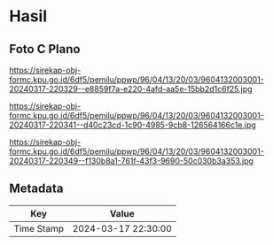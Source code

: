 # Hasil

## Foto C Plano

https://sirekap-obj-formc.kpu.go.id/6df5/pemilu/ppwp/96/04/13/20/03/9604132003001-20240317-220329--e8859f7a-e220-4afd-aa5e-15bb2d1c6f25.jpg

https://sirekap-obj-formc.kpu.go.id/6df5/pemilu/ppwp/96/04/13/20/03/9604132003001-20240317-220341--d40c23cd-1c90-4985-9cb8-126564166c1e.jpg

https://sirekap-obj-formc.kpu.go.id/6df5/pemilu/ppwp/96/04/13/20/03/9604132003001-20240317-220349--f130b8a1-761f-43f3-9690-50c030b3a353.jpg


## Metadata

| Key        | Value               |
| ---------- | ------------------- |
| Time Stamp | 2024-03-17 22:30:00 |




